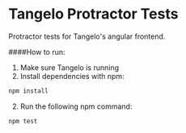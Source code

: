 # Tangelo Protractor Tests

Protractor tests for Tangelo's angular frontend.

####How to run:

1. Make sure Tangelo is running
2. Install dependencies with npm:
```bash
npm install
```
2. Run the following npm command:
```bash
npm test
```
